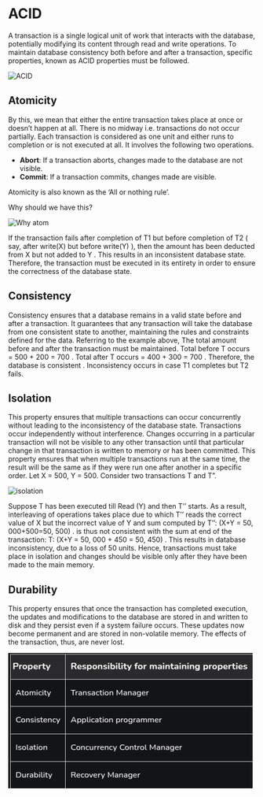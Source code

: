 # ACID

A transaction is a single logical unit of work that interacts with the database, potentially modifying its content through read and write operations. To maintain database consistency both before and after a transaction, specific properties, known as ACID properties must be followed.

![ACID](https://media.geeksforgeeks.org/wp-content/cdn-uploads/20191121102921/ACID-Properties.jpg)

## Atomicity

By this, we mean that either the entire transaction takes place at once or doesn’t happen at all. There is no midway i.e. transactions do not occur partially. Each transaction is considered as one unit and either runs to completion or is not executed at all. It involves the following two operations.

- **Abort**: If a transaction aborts, changes made to the database are not visible.
- **Commit**: If a transaction commits, changes made are visible.

Atomicity is also known as the ‘All or nothing rule’.

Why should we have this?

![Why atom](https://media.geeksforgeeks.org/wp-content/uploads/20250109151305931125/atomicity.webp)

If the transaction fails after completion of T1 but before completion of T2 ( say, after write(X) but before write(Y) ), then the amount has been deducted from X but not added to Y . This results in an inconsistent database state. Therefore, the transaction must be executed in its entirety in order to ensure the correctness of the database state.

## Consistency

Consistency ensures that a database remains in a valid state before and after a transaction. It guarantees that any transaction will take the database from one consistent state to another, maintaining the rules and constraints defined for the data.
Referring to the example above,
The total amount before and after the transaction must be maintained.
Total before T occurs = 500 + 200 = 700 .
Total after T occurs = 400 + 300 = 700 .
Therefore, the database is consistent . Inconsistency occurs in case T1 completes but T2 fails.

## Isolation
This property ensures that multiple transactions can occur concurrently without leading to the inconsistency of the database state. Transactions occur independently without interference. Changes occurring in a particular transaction will not be visible to any other transaction until that particular change in that transaction is written to memory or has been committed. This property ensures that when multiple transactions run at the same time, the result will be the same as if they were run one after another in a specific order.
Let X = 500, Y = 500.
Consider two transactions T and T”.

![isolation](https://media.geeksforgeeks.org/wp-content/uploads/20250109155509884210/isolation.webp)

Suppose T has been executed till Read (Y) and then T’’ starts. As a result, interleaving of operations takes place due to which T’’ reads the correct value of X but the incorrect value of Y and sum computed by
T’’: (X+Y = 50, 000+500=50, 500) .
is thus not consistent with the sum at end of the transaction:
T: (X+Y = 50, 000 + 450 = 50, 450) .
This results in database inconsistency, due to a loss of 50 units. Hence, transactions must take place in isolation and changes should be visible only after they have been made to the main memory.

## Durability

This property ensures that once the transaction has completed execution, the updates and modifications to the database are stored in and written to disk and they persist even if a system failure occurs. These updates now become permanent and are stored in non-volatile memory. The effects of the transaction, thus, are never lost.

![acid](img/acid.png)